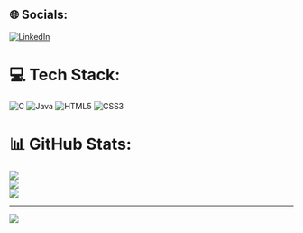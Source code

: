 
## 🌐 Socials:
[![LinkedIn](https://img.shields.io/badge/LinkedIn-%230077B5.svg?logo=linkedin&logoColor=white)](www.linkedin.com/in/om-makode-76858a251) 

# 💻 Tech Stack:
![C](https://img.shields.io/badge/c-%2300599C.svg?style=for-the-badge&logo=c&logoColor=white) ![Java](https://img.shields.io/badge/java-%23ED8B00.svg?style=for-the-badge&logo=openjdk&logoColor=white) ![HTML5](https://img.shields.io/badge/html5-%23E34F26.svg?style=for-the-badge&logo=html5&logoColor=white) ![CSS3](https://img.shields.io/badge/css3-%231572B6.svg?style=for-the-badge&logo=css3&logoColor=white)
# 📊 GitHub Stats:
![](https://github-readme-stats.vercel.app/api?username=om-makode&theme=holi&hide_border=false&include_all_commits=false&count_private=false)<br/>
![](https://github-readme-streak-stats.herokuapp.com/?user=om-makode&theme=holi&hide_border=false)<br/>
![](https://github-readme-stats.vercel.app/api/top-langs/?username=om-makode&theme=holi&hide_border=false&include_all_commits=false&count_private=false&layout=compact)

---
[![](https://visitcount.itsvg.in/api?id=om-makode&icon=0&color=0)](https://visitcount.itsvg.in)

<!-- Proudly created with GPRM ( https://gprm.itsvg.in ) -->
